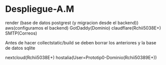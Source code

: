 # Despliegue-A.M
render (base de datos postgrest (y migracion desde el backend))
aws(configuramos el backend)
GotDaddy(Dominio)
claudflare(Rchii5038E+)
SMTP(Correos)


Antes de hacer collectstatic/build se deben borrar los anteriores y la base de datos sqlite


nextcloud(Rchii5038E+)
hostalia(User=Prototip0-Dominio(Rchii50389E+))
